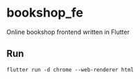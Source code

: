 # bookshop_fe

Online bookshop frontend written in Flutter

## Run

`flutter run -d chrome --web-renderer html`
